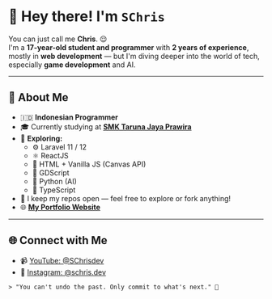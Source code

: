 # 👋 Hey there! I'm **`SChris`**

You can just call me **Chris**. 😌  
I'm a **17-year-old student and programmer** with **2 years of experience**, mostly in **web development** — but I'm diving deeper into the world of tech, especially **game development** and AI.

---

## 🌟 About Me

- 🇮🇩 **Indonesian Programmer**
- 🎓 Currently studying at [**SMK Taruna Jaya Prawira**](https://smktjp.sch.id/hm/)
- 🌱 **Exploring:**
  - ⚙️ Laravel 11 / 12
  - ⚛️ ReactJS
  - 🎨 HTML + Vanilla JS (Canvas API)
  - 🤖 GDScript
  - 🐍 Python (AI)
  - 📜 TypeScript
- 📂 I keep my repos open — feel free to explore or fork anything!
- 🌐 [**My Portfolio Website**](https://schris.vercel.app)

---

## 🌐 Connect with Me

- 📹 [YouTube: @SChrisdev](https://www.youtube.com/@SChrisdev)
- 📸 [Instagram: @schris.dev](https://www.instagram.com/schris.dev)

```> "You can't undo the past. Only commit to what's next." 🐥```
